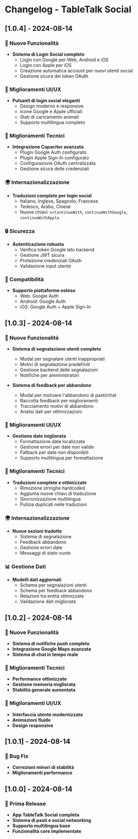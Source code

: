 # Changelog - TableTalk Social

## [1.0.4] - 2024-08-14

### 🚀 Nuove Funzionalità
- **Sistema di Login Social completo**
  - Login con Google per Web, Android e iOS
  - Login con Apple per iOS
  - Creazione automatica account per nuovi utenti social
  - Gestione sicura dei token OAuth

### 🎨 Miglioramenti UI/UX
- **Pulsanti di login social eleganti**
  - Design moderno e responsive
  - Icone Google e Apple ufficiali
  - Stati di caricamento animati
  - Supporto multilingua completo

### 🔧 Miglioramenti Tecnici
- **Integrazione Capacitor avanzata**
  - Plugin Google Auth configurato
  - Plugin Apple Sign-In configurato
  - Configurazione OAuth centralizzata
  - Gestione sicura delle credenziali

### 🌍 Internazionalizzazione
- **Traduzioni complete per login social**
  - Italiano, Inglese, Spagnolo, Francese
  - Tedesco, Arabo, Cinese
  - Nuove chiavi: `orContinueWith`, `continueWithGoogle`, `continueWithApple`

### 🔒 Sicurezza
- **Autenticazione robusta**
  - Verifica token Google lato backend
  - Gestione JWT sicura
  - Protezione credenziali OAuth
  - Validazione input utente

### 📱 Compatibilità
- **Supporto piattaforme esteso**
  - Web: Google Auth
  - Android: Google Auth
  - iOS: Google Auth + Apple Sign-In

## [1.0.3] - 2024-08-14

### 🚀 Nuove Funzionalità
- **Sistema di segnalazione utenti completo**
  - Modal per segnalare utenti inappropriati
  - Motivi di segnalazione predefiniti
  - Gestione backend delle segnalazioni
  - Notifiche per amministratori

- **Sistema di feedback per abbandono**
  - Modal per motivare l'abbandono di pasti/chat
  - Raccolta feedback per miglioramenti
  - Tracciamento motivi di abbandono
  - Analisi dati per ottimizzazioni

### 🎨 Miglioramenti UI/UX
- **Gestione date migliorata**
  - Formattazione date localizzata
  - Gestione errori per date non valide
  - Fallback per date non disponibili
  - Supporto multilingua per formattazione

### 🔧 Miglioramenti Tecnici
- **Traduzioni complete e ottimizzate**
  - Rimozione stringhe hardcoded
  - Aggiunta nuove chiavi di traduzione
  - Sincronizzazione multilingua
  - Pulizia duplicati nelle traduzioni

### 🌍 Internazionalizzazione
- **Nuove sezioni tradotte**
  - Sistema di segnalazione
  - Feedback abbandono
  - Gestione errori date
  - Messaggi di stato vuoto

### 📊 Gestione Dati
- **Modelli dati aggiornati**
  - Schema per segnalazioni utenti
  - Schema per feedback abbandono
  - Relazioni tra entità ottimizzate
  - Validazione dati migliorata

## [1.0.2] - 2024-08-14

### 🚀 Nuove Funzionalità
- **Sistema di notifiche push completo**
- **Integrazione Google Maps avanzata**
- **Sistema di chat in tempo reale**

### 🔧 Miglioramenti Tecnici
- **Performance ottimizzate**
- **Gestione memoria migliorata**
- **Stabilità generale aumentata**

### 🎨 Miglioramenti UI/UX
- **Interfaccia utente modernizzata**
- **Animazioni fluide**
- **Design responsive**

## [1.0.1] - 2024-08-14

### 🐛 Bug Fix
- **Correzioni minori di stabilità**
- **Miglioramenti performance**

## [1.0.0] - 2024-08-14

### 🎉 Prima Release
- **App TableTalk Social completa**
- **Sistema di pasti e social networking**
- **Supporto multilingua base**
- **Funzionalità core implementate**
